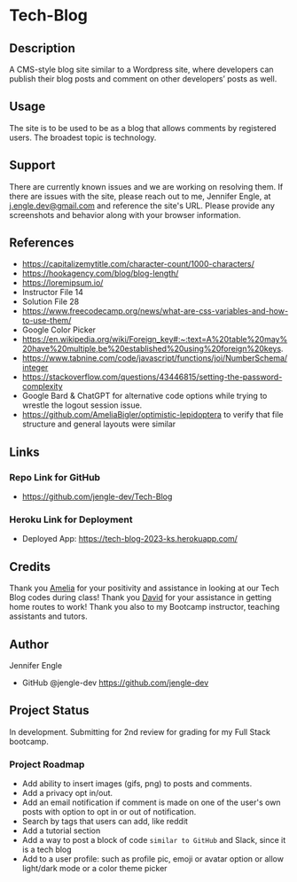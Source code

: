 # Tech-Blog

## Description
A CMS-style blog site similar to a Wordpress site, where developers can publish their blog posts and comment on other developers’ posts as well. 

## Usage
The site is to be used to be as a blog that allows comments by registered users. The broadest topic is technology.

## Support
There are currently known issues and we are working on resolving them.
If there are issues with the site, please reach out to me, Jennifer Engle, at j.engle.dev@gmail.com and reference the site's URL. Please provide any screenshots and behavior along with your browser information.

## References
* https://capitalizemytitle.com/character-count/1000-characters/
* https://hookagency.com/blog/blog-length/
* https://loremipsum.io/
* Instructor File 14
* Solution File 28
* https://www.freecodecamp.org/news/what-are-css-variables-and-how-to-use-them/
* Google Color Picker
* https://en.wikipedia.org/wiki/Foreign_key#:~:text=A%20table%20may%20have%20multiple,be%20established%20using%20foreign%20keys. 
* https://www.tabnine.com/code/javascript/functions/joi/NumberSchema/integer
* https://stackoverflow.com/questions/43446815/setting-the-password-complexity
* Google Bard & ChatGPT for alternative code options while trying to wrestle the logout session issue.
* https://github.com/AmeliaBigler/optimistic-lepidoptera to verify that file structure and general layouts were similar

## Links
### Repo Link for GitHub
* https://github.com/jengle-dev/Tech-Blog
### Heroku Link for Deployment
* Deployed App: https://tech-blog-2023-ks.herokuapp.com/
<!-- * Heroku App failure: https://user-images.githubusercontent.com/117794203/238146062-13c33d1a-2f94-4d10-8688-12f1911103be.webm -->

## Credits
Thank you <a href="https://github.com/AmeliaBigler">Amelia</a> for your positivity and assistance in looking at our Tech Blog codes during class! Thank you <a href="https://github.com/Cyril1743">David</a> for your assistance in getting home routes to work! Thank you also to my Bootcamp instructor, teaching assistants and tutors.

## Author
Jennifer Engle
* GitHub @jengle-dev https://github.com/jengle-dev

## Project Status
In development. Submitting for 2nd review for grading for my Full Stack bootcamp.

### Project Roadmap
* Add ability to insert images (gifs, png) to posts and comments.
* Add a privacy opt in/out.
* Add an email notification if comment is made on one of the user's own posts with option to opt in or out of notification.
* Search by tags that users can add, like reddit
* Add a tutorial section
* Add a way to post a block of code `similar to GitHub` and Slack, since it is a tech blog
* Add to a user profile: such as profile pic, emoji or avatar option or allow light/dark mode or a color theme picker
